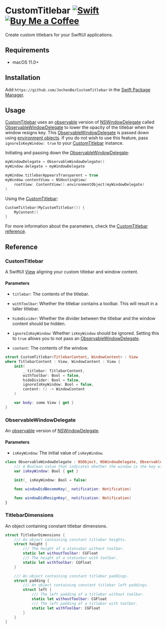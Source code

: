 # CustomTitlebar [![Swift](https://github.com/JochenBe/CustomTitlebar/actions/workflows/swift.yml/badge.svg)](https://github.com/JochenBe/CustomTitlebar/actions/workflows/swift.yml) [![Buy Me a Coffee](https://img.shields.io/badge/Buy%20Me%20a-Coffee-%23F9DE4A)](https://www.buymeacoffee.com/jochenbe)

Create custom titlebars for your SwiftUI applications.

## Requirements

- macOS 11.0+

## Installation

Add `https://github.com/JochenBe/CustomTitlebar` in the [Swift Package Manager].

## Usage

[CustomTitlebar] uses an [observable] version of [NSWindowDelegate] called
[ObservableWindowDelegate] to lower the opacity of the titlebar when the window
resigns key. This [ObservableWindowDelegate] is passed down using
[environment objects]. If you do not wish to use this feature, pass
`ignoreIsKeyWindow: true` to your [CustomTitlebar] instance.

Initiating and passing down the [ObservableWindowDelegate]:

```Swift
myWindowDelegate = ObservableWindowDelegate()
myWindow.delegate = myWindowDelegate

myWindow.titlebarAppearsTransparent = true
myWindow.contentView = NSHostingView(
    rootView: ContentView().environmentObject(myWindowDelegate)
)
```

Using the [CustomTitlebar]:

```Swift
CustomTitlebar(MyCustomTitlebar()) {
    MyContent()
}
```

For more information about the parameters, check the
[CustomTitlebar reference].

## Reference

### CustomTitlebar

A SwiftUI [View] aligning your custom titlebar and window content.

#### Parameters

- `titlebar`: The contents of the titlebar.

- `withToolbar`: Whether the titlebar contains a toolbar. This will
  result in a taller titlebar.

- `hideDivider`: Whether the divider between the titlebar and the window
  content should be hidden.

- `ignoreIsKeyWindow`: Whether `isKeyWindow` should be ignored. Setting
  this to `true` allows you to not pass an [ObservableWindowDelegate].

- `content`: The contents of the window.

```Swift
struct CustomTitlebar<TitlebarContent, WindowContent> : View
where TitlebarContent : View, WindowContent : View {
    init(
        _ titlebar: TitlebarContent,
        withToolbar: Bool = false,
        hideDivider: Bool = false,
        ignoreIsKeyWindow: Bool = false,
        content: () -> WindowContent
    )

    var body: some View { get }
}
```

### ObservableWindowDelegate

An [observable] version of [NSWindowDelegate].

#### Parameters

- `isKeyWindow`: The initial value of `isKeyWindow`.

```Swift
class ObservableWindowDelegate : NSObject, NSWindowDelegate, ObservableObject {
    /// A Boolean value that indicates whether the window is the key window for the application.
    var isKeyWindow: Bool { get }

    init(_ isKeyWindow: Bool = false)

    func windowDidBecomeKey(_ notification: Notification)

    func windowDidResignKey(_ notification: Notification)
}
```

### TitlebarDimensions

An object containing constant titlebar dimensions.

```Swift
struct TitlebarDimensions {
    /// An object containing constant titlebar heights.
    struct height {
        /// The height of a statusbar without toolbar.
        static let withoutToolbar: CGFloat
        /// The height of a statusbar with toolbar.
        static let withToolbar: CGFloat
    }

    /// An object containing constant titlebar paddings.
    struct padding {
        /// An object containing constant titlebar left paddings.
        struct left {
            /// The left padding of a titlebar without toolbar.
            static let withoutToolbar: CGFloat
            /// The left padding of a titlebar with toolbar.
            static let withToolbar: CGFloat
        }
    }
}
```

[swift package manager]: https://developer.apple.com/documentation/xcode/adding_package_dependencies_to_your_app
[customtitlebar]: #customtitlebar
[observable]: https://developer.apple.com/documentation/combine/observableobject
[nswindowdelegate]: https://developer.apple.com/documentation/appkit/nswindowdelegate
[observablewindowdelegate]: #observablewindowdelegate
[environment objects]: https://developer.apple.com/documentation/swiftui/environmentobject
[customtitlebar reference]: #customtitlebar
[view]: https://developer.apple.com/documentation/swiftui/view
